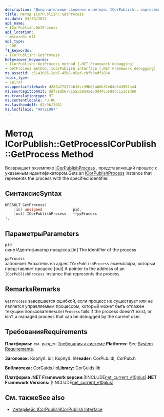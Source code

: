 ```yaml
---
description: 'Дополнительные сведения о методе: ICorPublish:: onprocess'
title: Метод ICorPublish::GetProcess
ms.date: 03/30/2017
api_name:
- ICorPublish.GetProcess
api_location:
- mscordbi.dll
api_type:
- COM
f1_keywords:
- ICorPublish::GetProcess
helpviewer_keywords:
- ICorPublish::GetProcess method [.NET Framework debugging]
- GetProcess method, ICorPublish interface [.NET Framework debugging]
ms.assetid: c5143805-2eb7-45b8-85ed-c8fb34df1084
topic_type:
- apiref
ms.openlocfilehash: d288a772274618cc99b63a68b37e84e543957b44
ms.sourcegitcommit: ddf7edb67715a5b9a45e3dd44536dabc153c1de0
ms.translationtype: MT
ms.contentlocale: ru-RU
ms.lasthandoff: 02/06/2021
ms.locfileid: "99721987"
---
```

# <a name="icorpublishgetprocess-method"></a><span data-ttu-id="f9c75-103">Метод ICorPublish::GetProcess</span><span class="sxs-lookup"><span data-stu-id="f9c75-103">ICorPublish::GetProcess Method</span></span>

<span data-ttu-id="f9c75-104">Возвращает экземпляр [ICorPublishProcess](icorpublishprocess-interface.md) , представляющий процесс с указанным идентификатором.</span><span class="sxs-lookup"><span data-stu-id="f9c75-104">Gets an [ICorPublishProcess](icorpublishprocess-interface.md) instance that represents the process with the specified identifier.</span></span>  
  
## <a name="syntax"></a><span data-ttu-id="f9c75-105">Синтаксис</span><span class="sxs-lookup"><span data-stu-id="f9c75-105">Syntax</span></span>  
  
```cpp  
HRESULT GetProcess(  
    [in] unsigned              pid,
    [out] ICorPublishProcess   **ppProcess  
);  
```  
  
## <a name="parameters"></a><span data-ttu-id="f9c75-106">Параметры</span><span class="sxs-lookup"><span data-stu-id="f9c75-106">Parameters</span></span>  

 `pid`  
 <span data-ttu-id="f9c75-107">окне Идентификатор процесса.</span><span class="sxs-lookup"><span data-stu-id="f9c75-107">[in] The identifier of the process.</span></span>  
  
 `ppProcess`  
 <span data-ttu-id="f9c75-108">заполняет Указатель на адрес `ICorPublishProcess` экземпляра, который представляет процесс.</span><span class="sxs-lookup"><span data-stu-id="f9c75-108">[out] A pointer to the address of an `ICorPublishProcess` instance that represents the process.</span></span>  
  
## <a name="remarks"></a><span data-ttu-id="f9c75-109">Remarks</span><span class="sxs-lookup"><span data-stu-id="f9c75-109">Remarks</span></span>  

 <span data-ttu-id="f9c75-110">`GetProcess` завершается ошибкой, если процесс не существует или не является управляемым процессом, который может быть отлажен текущим пользователем.</span><span class="sxs-lookup"><span data-stu-id="f9c75-110">`GetProcess` fails if the process doesn't exist, or isn't a managed process that can be debugged by the current user.</span></span>  
  
## <a name="requirements"></a><span data-ttu-id="f9c75-111">Требования</span><span class="sxs-lookup"><span data-stu-id="f9c75-111">Requirements</span></span>  

 <span data-ttu-id="f9c75-112">**Платформы:** см. раздел [Требования к системе](../../get-started/system-requirements.md).</span><span class="sxs-lookup"><span data-stu-id="f9c75-112">**Platforms:** See [System Requirements](../../get-started/system-requirements.md).</span></span>  
  
 <span data-ttu-id="f9c75-113">**Заголовок:** Корпуб. idl, Корпуб. h</span><span class="sxs-lookup"><span data-stu-id="f9c75-113">**Header:** CorPub.idl, CorPub.h</span></span>  
  
 <span data-ttu-id="f9c75-114">**Библиотека:** CorGuids.lib</span><span class="sxs-lookup"><span data-stu-id="f9c75-114">**Library:** CorGuids.lib</span></span>  
  
 <span data-ttu-id="f9c75-115">**Платформа .NET Framework версии:**[!INCLUDE[net_current_v10plus](../../../../includes/net-current-v10plus-md.md)]</span><span class="sxs-lookup"><span data-stu-id="f9c75-115">**.NET Framework Versions:** [!INCLUDE[net_current_v10plus](../../../../includes/net-current-v10plus-md.md)]</span></span>  
  
## <a name="see-also"></a><span data-ttu-id="f9c75-116">См. также</span><span class="sxs-lookup"><span data-stu-id="f9c75-116">See also</span></span>

- [<span data-ttu-id="f9c75-117">Интерфейс ICorPublish</span><span class="sxs-lookup"><span data-stu-id="f9c75-117">ICorPublish Interface</span></span>](icorpublish-interface.md)
